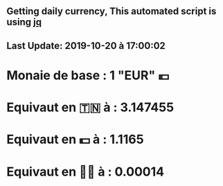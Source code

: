 ## Getting daily currency, This automated script is using [jq](https://stedolan.github.io/jq/)
## Last Update:  2019-10-20 à 17:00:02
 # Monaie de base : 1 "EUR" 💶 
 # Equivaut en 🇹🇳 à :  3.147455 
 # Equivaut en 💵 à : 1.1165
 # Equivaut en 🐱‍💻 à :  0.00014
